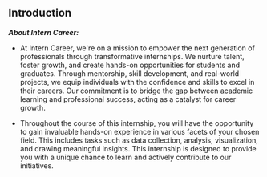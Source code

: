 ## Introduction

**_About Intern Career:_**

- At Intern Career, we're on a mission to empower the next generation of professionals through transformative internships. We nurture talent, foster growth, and create hands-on opportunities for students and graduates. Through mentorship, skill development, and real-world projects, we equip individuals with the confidence and skills to excel in their careers. Our commitment is to bridge the gap between academic learning and professional success, acting as a catalyst for career growth.

- Throughout the course of this internship, you will have the opportunity to gain invaluable hands-on experience in various facets of your chosen field. This includes tasks such as data collection, analysis, visualization, and drawing meaningful insights. This internship is designed to provide you with a unique chance to learn and actively contribute to our initiatives.
